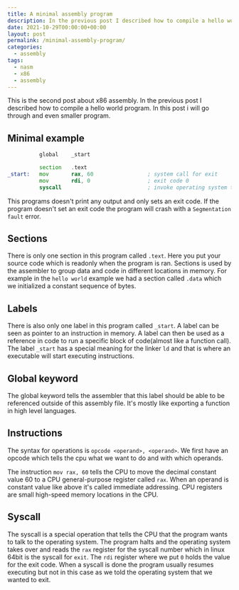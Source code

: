 ```yaml
---
title: A minimal assembly program
description: In the previous post I described how to compile a hello world program. In this post i will go through and even smaller program.
date: 2021-10-29T00:00:00+00:00
layout: post
permalink: /minimal-assembly-program/
categories:
  - assembly
tags:
  - nasm
  - x86
  - assembly
---
```


This is the second post about x86 assembly. In the previous post I described how to compile a hello world program. In this post i will go through and even smaller program.

## Minimal example

```asm
          global    _start

          section   .text
_start:   mov       rax, 60                 ; system call for exit
          mov       rdi, 0                  ; exit code 0
          syscall                           ; invoke operating system to exit
```

This programs doesn't print any output and only sets an exit code. If the program doesn't set an exit code the program will crash with a `Segmentation fault` error.

## Sections
There is only one section in this program called `.text`. Here you put your source code which is readonly when the program is ran. Sections is used by the assembler to group data and code in different locations in memory. For example in the `hello world` example we had a section called `.data` which we initialized a constant sequence of bytes.

## Labels
There is also only one label in this program called `_start`. A label can be seen as pointer to an instruction in memory. A label can then be used as a reference in code to run a specific block of code(almost like a function call). The label `_start` has a special meaning for the linker `ld` and that is where an executable will start executing instructions.

## Global keyword
The global keyword tells the assembler that this label should be able to be referenced outside of this assembly file. It's mostly like exporting a function in high level languages.

## Instructions
The syntax for operations is `opcode <operand>, <operand>`. We first have an opcode which tells the cpu what we want to do and with which operands.

The instruction `mov rax, 60` tells the CPU to move the decimal constant value 60 to a CPU general-purpose register called `rax`. When an operand is constant value like above it's called immediate addressing. CPU registers are small high-speed memory locations in the CPU.

## Syscall
The syscall is a special operation that tells the CPU that the program wants to talk to the operating system. The program halts and the operating system takes over and reads the `rax` register for the syscall number which in linux 64bit is the syscall for `exit`. The `rdi` register where we put `0` holds the value for the exit code. When a syscall is done the program usually resumes executing but not in this case as we told the operating system that we wanted to exit.